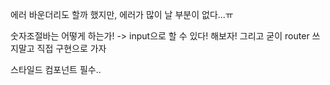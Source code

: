 에러 바운더리도 할까 했지만, 에러가 많이 날 부분이 없다...ㅠ

숫자조절바는 어떻게 하는가! -> input으로 할 수 있다! 해보자!
그리고 굳이 router 쓰지말고 직접 구현으로 가자

스타일드 컴포넌트 필수..
